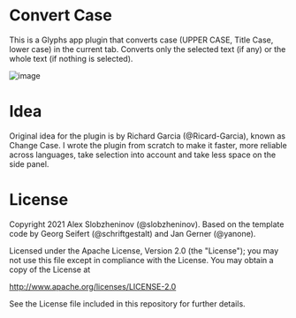 # Convert Case
This is a Glyphs app plugin that converts case (UPPER CASE, Title Case, lower case) in the current tab. Converts only the selected text (if any) or the whole text (if nothing is selected).

![image](https://user-images.githubusercontent.com/60325634/152044080-39e1115b-612b-4660-9020-3bc35b81be5d.png)

# Idea
Original idea for the plugin is by Richard Garcia (@Ricard-Garcia), known as Change Case. I wrote the plugin from scratch to make it faster, more reliable across languages, take selection into account and take less space on the side panel.

# License
Copyright 2021 Alex Slobzheninov (@slobzheninov). Based on the template code by Georg Seifert (@schriftgestalt) and Jan Gerner (@yanone).

Licensed under the Apache License, Version 2.0 (the "License"); you may not use this file except in compliance with the License. You may obtain a copy of the License at

http://www.apache.org/licenses/LICENSE-2.0

See the License file included in this repository for further details.
